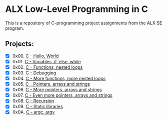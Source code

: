 # ALX Low-Level Programming in C
This is a repository of C-programming project assignments from the ALX SE program.

## Projects:
- [x] 0x00. [C - Hello, World](https://github.com/terrymk99/alx-low_level_programming/tree/master/0x00-hello_world)
- [x] 0x01. [C - Variables, if, else, while](https://github.com/terrymk99/alx-low_level_programming/tree/master/0x01-variables_if_else_while)
- [x] 0x02. [C - Functions, nested loops](https://github.com/terrymk99/alx-low_level_programming/tree/master/0x02-functions_nested_loops)
- [x] 0x03. [C - Debugging](https://github.com/terrymk99/alx-low_level_programming/tree/master/0x03-debugging)
- [x] 0x04. [C - More functions, more nested loops](https://github.com/terrymk99/alx-low_level_programming/tree/master/0x04-more_functions_nested_loops)
- [x] 0x05. [C - Pointers, arrays and strings](https://github.com/terrymk99/alx-low_level_programming/tree/master/0x05-pointers_arrays_strings)
- [x] 0x06. [C - More pointers, arrays and strings](https://github.com/terrymk99/alx-low_level_programming/tree/master/0x06-pointers_arrays_strings)
- [x] 0x07. [C - Even more pointers, arrays and strings]()
- [x] 0x08. [C - Recursion](https://github.com/terrymk99/alx-low_level_programming/tree/master/0x08-recursion)
- [x] 0x09. [C - Static libraries](https://github.com/terrymk99/alx-low_level_programming/tree/master/0x09-static_libraries)
- [x] 0x0A. [C - argc, argv](https://github.com/terrymk99/alx-low_level_programming/tree/master/0x0A-argc_argv)
